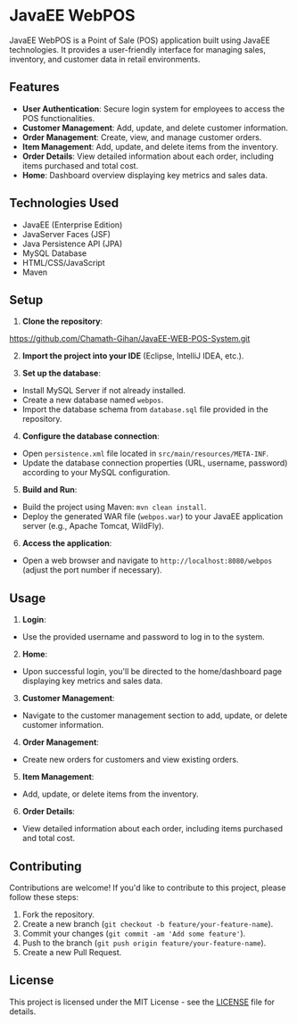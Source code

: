 # JavaEE WebPOS

JavaEE WebPOS is a Point of Sale (POS) application built using JavaEE technologies. It provides a user-friendly interface for managing sales, inventory, and customer data in retail environments.

## Features

- **User Authentication**: Secure login system for employees to access the POS functionalities.
- **Customer Management**: Add, update, and delete customer information.
- **Order Management**: Create, view, and manage customer orders.
- **Item Management**: Add, update, and delete items from the inventory.
- **Order Details**: View detailed information about each order, including items purchased and total cost.
- **Home**: Dashboard overview displaying key metrics and sales data.

## Technologies Used

- JavaEE (Enterprise Edition)
- JavaServer Faces (JSF)
- Java Persistence API (JPA)
- MySQL Database
- HTML/CSS/JavaScript
- Maven

## Setup

1. **Clone the repository**:

 https://github.com/Chamath-Gihan/JavaEE-WEB-POS-System.git

 
2. **Import the project into your IDE** (Eclipse, IntelliJ IDEA, etc.).

3. **Set up the database**:

- Install MySQL Server if not already installed.
- Create a new database named `webpos`.
- Import the database schema from `database.sql` file provided in the repository.

4. **Configure the database connection**:

- Open `persistence.xml` file located in `src/main/resources/META-INF`.
- Update the database connection properties (URL, username, password) according to your MySQL configuration.

5. **Build and Run**:

- Build the project using Maven: `mvn clean install`.
- Deploy the generated WAR file (`webpos.war`) to your JavaEE application server (e.g., Apache Tomcat, WildFly).

6. **Access the application**:

- Open a web browser and navigate to `http://localhost:8080/webpos` (adjust the port number if necessary).

## Usage

1. **Login**:
- Use the provided username and password to log in to the system.

2. **Home**:
- Upon successful login, you'll be directed to the home/dashboard page displaying key metrics and sales data.

3. **Customer Management**:
- Navigate to the customer management section to add, update, or delete customer information.

4. **Order Management**:
- Create new orders for customers and view existing orders.

5. **Item Management**:
- Add, update, or delete items from the inventory.

6. **Order Details**:
- View detailed information about each order, including items purchased and total cost.

## Contributing

Contributions are welcome! If you'd like to contribute to this project, please follow these steps:

1. Fork the repository.
2. Create a new branch (`git checkout -b feature/your-feature-name`).
3. Commit your changes (`git commit -am 'Add some feature'`).
4. Push to the branch (`git push origin feature/your-feature-name`).
5. Create a new Pull Request.

## License

This project is licensed under the MIT License - see the [LICENSE](LICENSE) file for details.
